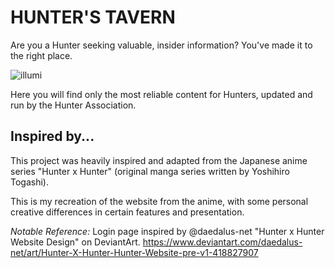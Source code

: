 # HUNTER'S TAVERN
Are you a Hunter seeking valuable, insider information? You've made it to the right place.

![illumi](https://github.com/VanessaKasminoff/hunter-tavern/assets/147570668/67e9657b-5c6e-4d56-80ff-16a1a844b73d)

Here you will find only the most reliable content for Hunters, updated and run by the Hunter Association.

## Inspired by...
This project was heavily inspired and adapted from the Japanese anime series "Hunter x Hunter" (original manga series written by Yoshihiro Togashi).

This is my recreation of the website from the anime, with some personal creative differences in certain features and presentation.

*Notable Reference:* Login page inspired by @daedalus-net "Hunter x Hunter Website Design" on DeviantArt. https://www.deviantart.com/daedalus-net/art/Hunter-X-Hunter-Hunter-Website-pre-v1-418827907
